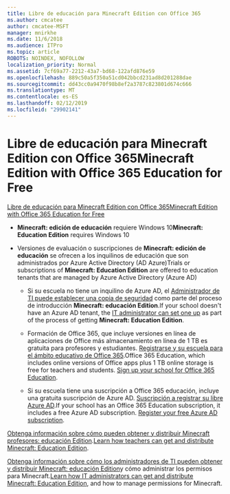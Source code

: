 ```yaml
---
title: Libre de educación para Minecraft Edition con Office 365
ms.author: cmcatee
author: cmcatee-MSFT
manager: mnirkhe
ms.date: 11/6/2018
ms.audience: ITPro
ms.topic: article
ROBOTS: NOINDEX, NOFOLLOW
localization_priority: Normal
ms.assetid: 7cf69a77-2212-43a7-bd68-122afd876e59
ms.openlocfilehash: 889c50a5f350a51cd042bbcd231ad8d201288dae
ms.sourcegitcommit: dd43cc0a9470f98b8ef2a3787c823801d674c666
ms.translationtype: MT
ms.contentlocale: es-ES
ms.lasthandoff: 02/12/2019
ms.locfileid: "29902141"
---
```

# <a name="minecraft-edition-with-office-365-education-for-free"></a><span data-ttu-id="ff1c3-102">Libre de educación para Minecraft Edition con Office 365</span><span class="sxs-lookup"><span data-stu-id="ff1c3-102">Minecraft Edition with Office 365 Education for Free</span></span>

[<span data-ttu-id="ff1c3-103">Libre de educación para Minecraft Edition con Office 365</span><span class="sxs-lookup"><span data-stu-id="ff1c3-103">Minecraft Edition with Office 365 Education for Free</span></span>](https://docs.microsoft.com/education/windows/get-minecraft-for-education)
  
- <span data-ttu-id="ff1c3-104">**Minecraft: edición de educación** requiere Windows 10</span><span class="sxs-lookup"><span data-stu-id="ff1c3-104">**Minecraft: Education Edition** requires Windows 10</span></span> 
    
- <span data-ttu-id="ff1c3-105">Versiones de evaluación o suscripciones de **Minecraft: edición de educación** se ofrecen a los inquilinos de educación que son administrados por Azure Active Directory (AD Azure)</span><span class="sxs-lookup"><span data-stu-id="ff1c3-105">Trials or subscriptions of **Minecraft: Education Edition** are offered to education tenants that are managed by Azure Active Directory (Azure AD)</span></span> 
    
  - <span data-ttu-id="ff1c3-106">Si su escuela no tiene un inquilino de Azure AD, el [Administrador de TI puede establecer una copia de seguridad](https://docs.microsoft.com/education/windows/school-get-minecraft) como parte del proceso de introducción **Minecraft: educación Edition**.</span><span class="sxs-lookup"><span data-stu-id="ff1c3-106">If your school doesn't have an Azure AD tenant, the [IT administrator can set one up](https://docs.microsoft.com/education/windows/school-get-minecraft) as part of the process of getting **Minecraft: Education Edition**.</span></span>
    
  - <span data-ttu-id="ff1c3-p101">Formación de Office 365, que incluye versiones en línea de aplicaciones de Office más almacenamiento en línea de 1 TB es gratuita para profesores y estudiantes. [Registrarse y su escuela para el ámbito educativo de Office 365](https://products.office.com/academic/office-365-education-plan).</span><span class="sxs-lookup"><span data-stu-id="ff1c3-p101">Office 365 Education, which includes online versions of Office apps plus 1 TB online storage is free for teachers and students. [Sign up your school for Office 365 Education](https://products.office.com/academic/office-365-education-plan).</span></span>
    
  - <span data-ttu-id="ff1c3-p102">Si su escuela tiene una suscripción a Office 365 educación, incluye una gratuita suscripción de Azure AD. [Suscripción a registrar su libre Azure AD](https://msdn.microsoft.com/library/windows/hardware/mt703369%28v=vs.85%29.aspx).</span><span class="sxs-lookup"><span data-stu-id="ff1c3-p102">If your school has an Office 365 Education subscription, it includes a free Azure AD subscription. [Register your free Azure AD subscription](https://msdn.microsoft.com/library/windows/hardware/mt703369%28v=vs.85%29.aspx).</span></span>
    
<span data-ttu-id="ff1c3-111">[Obtenga información sobre cómo pueden obtener y distribuir Minecraft profesores: educación Edition](https://docs.microsoft.com/education/windows/teacher-get-minecraft).</span><span class="sxs-lookup"><span data-stu-id="ff1c3-111">[Learn how teachers can get and distribute Minecraft: Education Edition](https://docs.microsoft.com/education/windows/teacher-get-minecraft).</span></span>
  
<span data-ttu-id="ff1c3-112">[Obtenga información sobre cómo los administradores de TI pueden obtener y distribuir Minecraft: educación Edition](https://docs.microsoft.com/education/windows/school-get-minecraft)y cómo administrar los permisos para Minecraft.</span><span class="sxs-lookup"><span data-stu-id="ff1c3-112">[Learn how IT administrators can get and distribute Minecraft: Education Edition](https://docs.microsoft.com/education/windows/school-get-minecraft), and how to manage permissions for Minecraft.</span></span>
  

